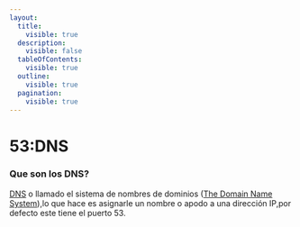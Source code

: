 ```yaml
---
layout:
  title:
    visible: true
  description:
    visible: false
  tableOfContents:
    visible: true
  outline:
    visible: true
  pagination:
    visible: true
---
```


# 53:DNS

### Que son los DNS?

[DNS](../networks/dns.md) o llamado el sistema de nombres de dominios ([The Domain Name System](https://www.cloudflare.com/learning/dns/what-is-dns/)),lo que hace es asignarle un nombre o apodo a una dirección IP,por defecto este tiene el puerto 53.



